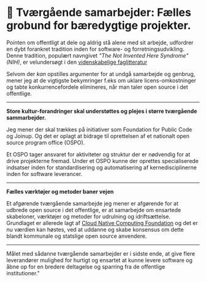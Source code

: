 # 🤝 Tværgående samarbejder: Fælles grobund for bæredygtige projekter.

 Pointen om offentligt at dele og aldrig stå alene med sit arbejde, udfordrer en dybt forankret tradition inden for software- og forretningsudvikling. Denne tradition, populært navngivet *"The Not Invented Here Syndrome"(NIH)*, er velundersøgt i den [videnskabelige faglitteratur](https://scholar.google.dk/scholar?q=not+invented+here+syndrome+research)

Selvom der *kan* opstilles argumenter for at undgå samarbejde og genbrug, mener jeg at de vigtigste bekymringer f.eks om uklare licens-omkostninger og tabte konkurrencefordele elimineres, når man taler open source i det offentlige.

---

**Store kultur-forandringer skal understøttes og plejes i større tværgående sammarbejder.**

Jeg mener der skal trækkes på initiativer som Foundation for Public Code og Joinup. Og det er oplagt at bidrage til oprettelsen af et nationalt open source program office (OSPO). 
    
Et OSPO tager ansvaret for aktiviteter og struktur der er nødvendig for at drive projekterne fremad. Under et OSPO kunne der oprettes specialiserede indsatser inden for standardisering og automatisering af kernedisciplinerne inden for software leverancer. 

---

**Fælles værktøjer og metoder baner vejen**

Et afgørende tværgående samarbejde jeg mener er afgørende for at udbrede open source i det offentlige, er at samarbejde om ensartede skabeloner, værktøjer og metoder for udrulning og idriftsættelse. Grundlaget er allerede lagt af [Cloud Native Computing Foundation](https://www.cncf.io/projects/) og det er nu værdien kan høstes, ved at uddanne og skabe konsensus om dette blandt kommunale og statslige open source anvendere.

---

Målet med sådanne tværgående samarbejder er i sidste ende, at give flere leverandører mulighed for hurtigt og ensartet at kunne levere software og åbne op for en bredere deltagelse og sparring fra de offentlige institutioner.”


